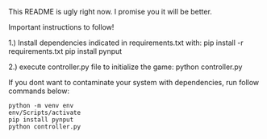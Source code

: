 This README is ugly right now. I promise you it will be better.

Important instructions to follow!

1.) Install dependencies indicated in requirements.txt with:
    pip install -r requirements.txt
    <or>
    pip install pynput

2.) execute controller.py file to initialize the game:
    python controller.py


If you dont want to contaminate your system with dependencies, run follow commands below:

    python -m venv env
    env/Scripts/activate
    pip install pynput
    python controller.py
